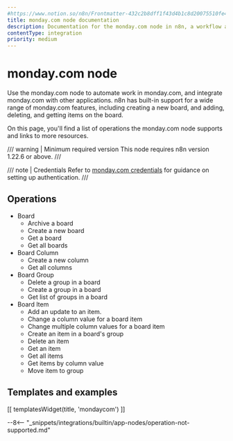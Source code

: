 ```yaml
---
#https://www.notion.so/n8n/Frontmatter-432c2b8dff1f43d4b1c8d20075510fe4
title: monday.com node documentation
description: Documentation for the monday.com node in n8n, a workflow automation platform. Includes details of operations and configuration, and links to examples and credentials information.
contentType: integration
priority: medium
---
```


# monday.com node

Use the monday.com node to automate work in monday.com, and integrate monday.com with other applications. n8n has built-in support for a wide range of monday.com features, including creating a new board, and adding, deleting, and getting items on the board.

On this page, you'll find a list of operations the monday.com node supports and links to more resources.

/// warning | Minimum required version
This node requires n8n version 1.22.6 or above.
///

/// note | Credentials
Refer to [monday.com credentials](/integrations/builtin/credentials/mondaycom/) for guidance on setting up authentication. 
///

## Operations

* Board
    * Archive a board
    * Create a new board
    * Get a board
    * Get all boards
* Board Column
    * Create a new column
    * Get all columns
* Board Group
    * Delete a group in a board
    * Create a group in a board
    * Get list of groups in a board
* Board Item
    * Add an update to an item.
    * Change a column value for a board item
    * Change multiple column values for a board item
    * Create an item in a board's group
    * Delete an item
    * Get an item
    * Get all items
    * Get items by column value
    * Move item to group

## Templates and examples

<!-- see https://www.notion.so/n8n/Pull-in-templates-for-the-integrations-pages-37c716837b804d30a33b47475f6e3780 -->
[[ templatesWidget(title, 'mondaycom') ]]

--8<-- "_snippets/integrations/builtin/app-nodes/operation-not-supported.md"
